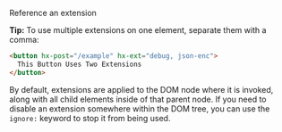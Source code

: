 Reference an extension

**Tip:** To use multiple extensions on one element, separate them with a comma:

```html
<button hx-post="/example" hx-ext="debug, json-enc">
  This Button Uses Two Extensions
</button>
```

By default, extensions are applied to the DOM node where it is invoked, along with all child elements inside of that parent node. If you need to disable an extension somewhere within the DOM tree, you can use the `ignore:` keyword to stop it from being used.
